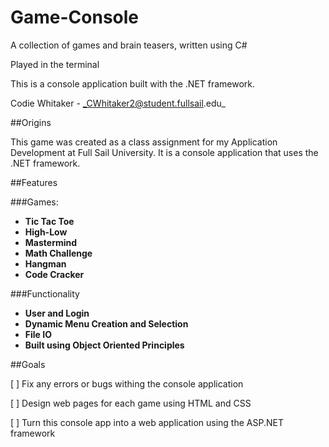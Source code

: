 # Game-Console
A collection of games and brain teasers, written using C#

Played in the terminal

This is a console application built with the .NET framework.

Codie Whitaker -
_CWhitaker2@student.fullsail.edu_

##Origins

This game was created as a class assignment for my Application Development at Full Sail University. It is a console application that uses the .NET framework.

##Features

###Games:

* **Tic Tac Toe**
* **High-Low**
* **Mastermind**
* **Math Challenge**
* **Hangman**
* **Code Cracker**

###Functionality

* **User and Login**
* **Dynamic Menu Creation and Selection**
* **File IO**
* **Built using Object Oriented Principles**

##Goals
 
[ ] Fix any errors or bugs withing the console application

[ ] Design web pages for each game using HTML and CSS

[ ] Turn this console app into a web application using the ASP.NET framework
